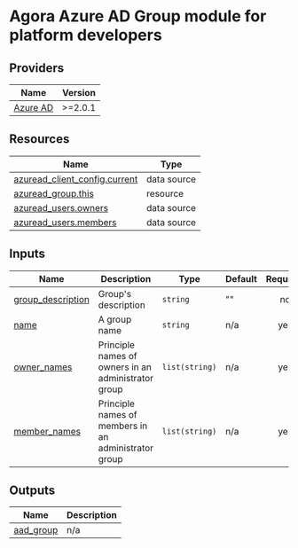 # Agora Azure AD Group module for platform developers

## Providers

| Name                                                           | Version |
| -------------------------------------------------------------- | ------- |
| <a name="provider_azuread"></a> [Azure AD](#provider\_azuread) | >=2.0.1 |

## Resources

| Name                                                                                                                              | Type        |
| --------------------------------------------------------------------------------------------------------------------------------- | ----------- |
| [azuread_client_config.current](https://registry.terraform.io/providers/hashicorp/azuread/latest/docs/data-sources/client_config) | data source |
| [azuread_group.this](https://registry.terraform.io/providers/hashicorp/azuread/latest/docs/resources/group)                       | resource    |
| [azuread_users.owners](https://registry.terraform.io/providers/hashicorp/azuread/latest/docs/data-sources/users)                  | data source |
| [azuread_users.members](https://registry.terraform.io/providers/hashicorp/azuread/latest/docs/data-sources/users)                 | data source |

## Inputs

| Name                                                                              | Description                                          | Type           | Default | Required |
| --------------------------------------------------------------------------------- | ---------------------------------------------------- | -------------- | ------- | :------: |
| <a name="group_description"></a> [group\_description](#input\_group\_description) | Group's description                                  | `string`       | ""      |    no    |
| <a name="name"></a> [name](#input\_name)                                          | A group name                                         | `string`       | n/a     |   yes    |
| <a name="owner_names"></a> [owner\_names](#input\_owner\_names)                   | Principle names of owners in an administrator group  | `list(string)` | n/a     |   yes    |
| <a name="member_names"></a> [member\_names](#input\_member\_names)                | Principle names of members in an administrator group | `list(string)` | n/a     |   yes    |

## Outputs

| Name                                             | Description |
| ------------------------------------------------ | ----------- |
| <a name="aad_group"></a> [aad_group](#aad_group) | n/a         |
